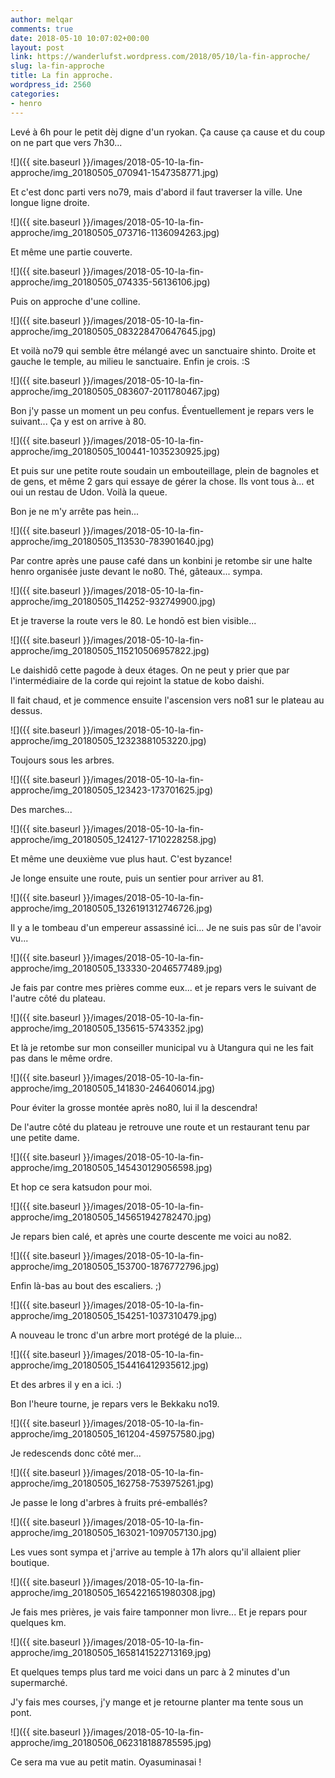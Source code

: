 ```yaml
---
author: melqar
comments: true
date: 2018-05-10 10:07:02+00:00
layout: post
link: https://wanderlufst.wordpress.com/2018/05/10/la-fin-approche/
slug: la-fin-approche
title: La fin approche.
wordpress_id: 2560
categories:
- henro
---
```


Levé à 6h pour le petit dèj digne d'un ryokan. Ça cause ça cause et du coup on ne part que vers 7h30...  
  
![]({{ site.baseurl }}/images/2018-05-10-la-fin-approche/img_20180505_070941-1547358771.jpg)  
  
Et c'est donc parti vers no79, mais d'abord il faut traverser la ville. Une longue ligne droite.  
  
![]({{ site.baseurl }}/images/2018-05-10-la-fin-approche/img_20180505_073716-1136094263.jpg)  
  
Et même une partie couverte.  
  
![]({{ site.baseurl }}/images/2018-05-10-la-fin-approche/img_20180505_074335-56136106.jpg)  
  
Puis on approche d'une colline.  
  
![]({{ site.baseurl }}/images/2018-05-10-la-fin-approche/img_20180505_083228470647645.jpg)  
  
Et voilà no79 qui semble être mélangé avec un sanctuaire shinto. Droite et gauche le temple, au milieu le sanctuaire. Enfin je crois. :S  
  
![]({{ site.baseurl }}/images/2018-05-10-la-fin-approche/img_20180505_083607-2011780467.jpg)  
  
Bon j'y passe un moment un peu confus. Éventuellement je repars vers le suivant... Ça y est on arrive à 80.  
  
![]({{ site.baseurl }}/images/2018-05-10-la-fin-approche/img_20180505_100441-1035230925.jpg)  
  
Et puis sur une petite route soudain un embouteillage, plein de bagnoles et de gens, et même 2 gars qui essaye de gérer la chose. Ils vont tous à... et oui un restau de Udon. Voilà la queue.  
  
Bon je ne m'y arrête pas hein...  
  
![]({{ site.baseurl }}/images/2018-05-10-la-fin-approche/img_20180505_113530-783901640.jpg)  
  
Par contre après une pause café dans un konbini je retombe sir une halte henro organisée juste devant le no80. Thé, gâteaux... sympa.  
  
![]({{ site.baseurl }}/images/2018-05-10-la-fin-approche/img_20180505_114252-932749900.jpg)  
  
Et je traverse la route vers le 80. Le hondō est bien visible...  
  
![]({{ site.baseurl }}/images/2018-05-10-la-fin-approche/img_20180505_115210506957822.jpg)  
  
Le daishidō cette pagode à deux étages. On ne peut y prier que par l'intermédiaire de la corde qui rejoint la statue de kobo daishi.  
  
Il fait chaud, et je commence ensuite l'ascension vers no81 sur le plateau au dessus.  
  
![]({{ site.baseurl }}/images/2018-05-10-la-fin-approche/img_20180505_12323881053220.jpg)  
  
Toujours sous les arbres.  
  
![]({{ site.baseurl }}/images/2018-05-10-la-fin-approche/img_20180505_123423-173701625.jpg)  
  
Des marches...  
  
![]({{ site.baseurl }}/images/2018-05-10-la-fin-approche/img_20180505_124127-1710228258.jpg)  
  
Et même une deuxième vue plus haut. C'est byzance!  
  
Je longe ensuite une route, puis un sentier pour arriver au 81.  
  
![]({{ site.baseurl }}/images/2018-05-10-la-fin-approche/img_20180505_1326191312746726.jpg)  
  
Il y a le tombeau d'un empereur assassiné ici... Je ne suis pas sûr de l'avoir vu...  
  
![]({{ site.baseurl }}/images/2018-05-10-la-fin-approche/img_20180505_133330-2046577489.jpg)  
  
Je fais par contre mes prières comme eux... et je repars vers le suivant de l'autre côté du plateau.  
  
![]({{ site.baseurl }}/images/2018-05-10-la-fin-approche/img_20180505_135615-5743352.jpg)  
  
Et là je retombe sur mon conseiller municipal vu à Utangura qui ne les fait pas dans le même ordre.  
  
![]({{ site.baseurl }}/images/2018-05-10-la-fin-approche/img_20180505_141830-246406014.jpg)  
  
Pour éviter la grosse montée après no80, lui il la descendra!  
  
De l'autre côté du plateau je retrouve une route et un restaurant tenu par une petite dame.  
  
![]({{ site.baseurl }}/images/2018-05-10-la-fin-approche/img_20180505_145430129056598.jpg)  
  
Et hop ce sera katsudon pour moi.  
  
![]({{ site.baseurl }}/images/2018-05-10-la-fin-approche/img_20180505_145651942782470.jpg)  
  
Je repars bien calé, et après une courte descente me voici au no82.  
  
![]({{ site.baseurl }}/images/2018-05-10-la-fin-approche/img_20180505_153700-1876772796.jpg)  
  
Enfin là-bas au bout des escaliers. ;)  
  
![]({{ site.baseurl }}/images/2018-05-10-la-fin-approche/img_20180505_154251-1037310479.jpg)  
  
A nouveau le tronc d'un arbre mort protégé de la pluie...  
  
![]({{ site.baseurl }}/images/2018-05-10-la-fin-approche/img_20180505_154416412935612.jpg)  
  
Et des arbres il y en a ici. :)  
  
Bon l'heure tourne, je repars vers le Bekkaku no19.  
  
![]({{ site.baseurl }}/images/2018-05-10-la-fin-approche/img_20180505_161204-459757580.jpg)  
  
Je redescends donc côté mer...  
  
![]({{ site.baseurl }}/images/2018-05-10-la-fin-approche/img_20180505_162758-753975261.jpg)  
  
Je passe le long d'arbres à fruits pré-emballés?  
  
![]({{ site.baseurl }}/images/2018-05-10-la-fin-approche/img_20180505_163021-1097057130.jpg)  
  
Les vues sont sympa et j'arrive au temple à 17h alors qu'il allaient plier boutique.  
  
![]({{ site.baseurl }}/images/2018-05-10-la-fin-approche/img_20180505_1654221651980308.jpg)  
  
Je fais mes prières, je vais faire tamponner mon livre... Et je repars pour quelques km.  
  
![]({{ site.baseurl }}/images/2018-05-10-la-fin-approche/img_20180505_1658141522713169.jpg)  
  
Et quelques temps plus tard me voici dans un parc à 2 minutes d'un supermarché.  
  
J'y fais mes courses, j'y mange et je retourne planter ma tente sous un pont.  
  
![]({{ site.baseurl }}/images/2018-05-10-la-fin-approche/img_20180506_062318188785595.jpg)  
  
Ce sera ma vue au petit matin. Oyasuminasai !
